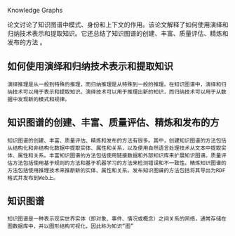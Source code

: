 Knowledge Graphs

论文讨论了知识图谱中模式、身份和上下文的作用。该论文解释了如何使用演绎和归纳技术表示和提取知识。它还总结了知识图谱的创建、丰富、质量评估、精炼和发布的方法 。




## 如何使用演绎和归纳技术表示和提取知识

	演绎推理是从一般到特殊的推理，而归纳推理是从特殊到一般的推理。在知识图谱中，演绎和归纳技术可以用于表示和提取知识。演绎技术可以用于推理出新的知识，而归纳技术可以用于从数据中发现新的模式和规律。


## 知识图谱的创建、丰富、质量评估、精炼和发布的方
	知识图谱的创建、丰富、质量评估、精炼和发布的方法有很多。其中，创建知识图谱的方法包括从结构化和非结构化数据中提取实体、属性和关系，以及使用自然语言处理技术从文本中提取实体、属性和关系。丰富知识图谱的方法包括使用链接数据和外部知识库来扩展知识图谱。质量评估方法包括使用基于规则的方法和基于机器学习的方法来检测错误和不一致性。精炼知识图谱的方法包括使用推理技术来推断新的实体、属性和关系。发布知识图谱的方法包括将其导出为RDF格式并发布到Web上。

## 知识图谱
	知识图谱是一种表示现实世界实体（即对象、事件、情况或概念）之间关系的网络，通常存储在图数据库中，并以图形结构可视化，因此称为知识“图”

